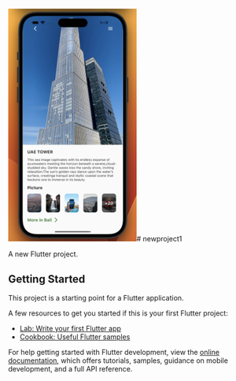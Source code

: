 <img width="261" alt="Screen Shot 2023-09-12 at 7 29 26 PM" src="https://github.com/MOT3Z19/Go_digital_1/blob/main/Screenshot%202023-09-14%20at%2010.07.37%20AM.png"># newproject1

A new Flutter project.

## Getting Started

This project is a starting point for a Flutter application.

A few resources to get you started if this is your first Flutter project:

- [Lab: Write your first Flutter app](https://docs.flutter.dev/get-started/codelab)
- [Cookbook: Useful Flutter samples](https://docs.flutter.dev/cookbook)

For help getting started with Flutter development, view the
[online documentation](https://docs.flutter.dev/), which offers tutorials,
samples, guidance on mobile development, and a full API reference.
